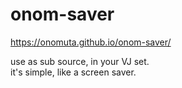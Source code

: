 # onom-saver

https://onomuta.github.io/onom-saver/

use as sub source, in your VJ set.  
it's simple, like a screen saver.
